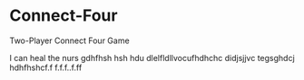 # Connect-Four
Two-Player Connect Four Game


I can heal the nurs
gdhfhsh hsh hdu 
dlelfldllvocufhdhchc
didjsjjvc
tegsghdcj
hdhfhshcf.f
f.f.f..f.ff
